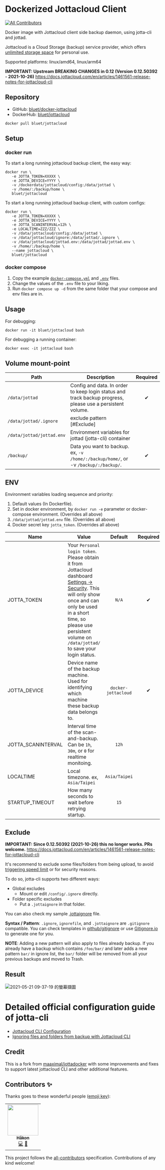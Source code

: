 # Dockerized Jottacloud Client
<!-- ALL-CONTRIBUTORS-BADGE:START - Do not remove or modify this section -->
[![All Contributors](https://img.shields.io/badge/all_contributors-1-orange.svg?style=flat-square)](#contributors-)
<!-- ALL-CONTRIBUTORS-BADGE:END -->
Docker image with Jottacloud client side backup daemon, using jotta-cli and jottad.

Jottacloud is a Cloud Storage (backup) service provider, which offers [unlimited storage space](https://www.jottacloud.com/en/pricing.html) for personal use.

Supported platforms: linux/amd64, linux/arm64

**IMPORTANT: Upstream BREAKING CHANGES in 0.12 (Version 0.12.50392 - 2021-10-26)**
https://docs.jottacloud.com/en/articles/1461561-release-notes-for-jottacloud-cli

## Repository
- GitHub: [bluet/docker-jottacloud](https://github.com/bluet/docker-jottacloud/)
- DockerHub: [bluet/jottacloud](https://hub.docker.com/r/bluet/jottacloud)

```
docker pull bluet/jottacloud
```

## Setup
### docker run
To start a long running jottacloud backup client, the easy way:
```
docker run \
   -e JOTTA_TOKEN=XXXXX \
   -e JOTTA_DEVICE=YYYY \
   -v /dockerdata/jottacloud/config:/data/jottad \
   -v /home/:/backup/home \
   bluet/jottacloud
```
To start a long running jottacloud backup client, with custom configs:
```
docker run \
   -e JOTTA_TOKEN=XXXXX \
   -e JOTTA_DEVICE=YYYY \
   -e JOTTA_SCANINTERVAL=12h \
   -e LOCALTIME=ZZZ/ZZZ \
   -v /data/jottacloud/config:/data/jottad \
   -v /data/jottacloud/ignore:/data/jottad/.ignore \
   -v /data/jottacloud/jottad.env:/data/jottad/jottad.env \
   -v /home/:/backup/home \
   --name jottacloud \
   bluet/jottacloud
```
### docker compose
1. Copy the example [`docker-compose.yml`](examples/docker-compose.yml) and [`.env`](examples/.env) files.
2. Change the values of the `.env` file to your liking.
3. Run `docker compose up -d` from the same folder that your compose and env files are in.

## Usage
For debugging:
```
docker run -it bluet/jottacloud bash
```
For debugging a running container:
```
docker exec -it jottacloud bash
```

## Volume mount-point
Path | Description | Required |
------------ | ------------ | :------------: |
`/data/jottad` | Config and data. In order to keep login status and track backup progress, please use a persistent volume. | ✔ |
`/data/jottad/.ignore` | exclude pattern [#Exclude]
`/data/jottad/jottad.env` | Environment variables for jottad (jotta-cli) container
`/backup/` | Data you want to backup. ex, `-v /home/:/backup/home/`, or -v `/backup/:/backup/`. | ✔ |

## ENV
Environment variables loading sequence and priority:
1. Default values (In Dockerfile).
2. Set in docker environment, by `docker run -e` parameter or docker-compose environment. (Overrides all above)
3. `/data/jottad/jottad.env` file. (Overrides all above)
4. Docker secret key `jotta_token`. (Overrides all above)

Name | Value | Default | Required |
------------ | ------------ | :------------: | :------------: |
JOTTA_TOKEN | Your `Personal login token`. Please obtain it from Jottacloud dashboard [Settings -> Security](https://www.jottacloud.com/web/secure). This will only show once and can only be used in a short time, so please use persistent volume on `/data/jottad/` to save your login status. | `N/A` | ✔ |
JOTTA_DEVICE | Device name of the backup machine.  Used for identifying which machine these backup data belongs to. | `docker-jottacloud` | ✔ |
JOTTA_SCANINTERVAL | Interval time of the scan-and-backup. Can be `1h`, `30m`, or `0` for realtime monitoing. | `12h`
LOCALTIME | Local timezone. ex, `Asia/Taipei` | `Asia/Taipei`
STARTUP_TIMEOUT | How many seconds to wait before retrying startup. | `15`


## Exclude
**IMPORTANT: Since 0.12.50392 (2021-10-26) this no longer works. PRs welcome.**
https://docs.jottacloud.com/en/articles/1461561-release-notes-for-jottacloud-cli

It's recommend to exclude some files/folders from being upload, to avoid [triggering speed limit](https://docs.jottacloud.com/en/articles/3271114-reduced-upload-speed) or for security reasons.

To do so, jotta-cli supports two different ways:
- Global excludes
   - Mount or edit `/config/.ignore` directly.
- Folder specific excludes
  - Put a `.jottaignore` in that folder.

You can also check my sample [.jottaignore](https://github.com/bluet/docker-jottacloud/blob/main/.jottaignore) file.

**Syntax / Pattern**: `.ignore`, `ignorefile`, and `.jottaignore` are `.gitignore` compatible.  You can check templates in [github/gitignore](https://github.com/github/gitignore) or use [Gitignore.io](https://gitignore.io) to generate one for you.

**NOTE**: Adding a new pattern will also apply to files already backup. If you already have a backup which contains `/foo/bar/` and later adds a new pattern `bar/` in ignore list, the `bar/` folder will be removed from all your previous backups and moved to Trash.

## Result
![2021-05-21 09-37-19 的螢幕擷圖](https://user-images.githubusercontent.com/51141/119069168-32407a80-ba18-11eb-824d-82a60d13437a.png)

# Detailed official configuration guide of jotta-cli
- [Jottacloud CLI Configuration
](https://docs.jottacloud.com/en/articles/2750154-jottacloud-cli-configuration)
- [Ignoring files and folders from backup with Jottacloud CLI](https://docs.jottacloud.com/en/articles/1437235-ignoring-files-and-folders-from-backup-with-jottacloud-cli)

## Credit
This is a fork from [maaximal/jottadocker](https://github.com/maaximal/jottadocker) with some improvements and fixes to support latest jottacloud CLI and other additional features.

## Contributors ✨

Thanks goes to these wonderful people ([emoji key](https://allcontributors.org/docs/en/emoji-key)):

<!-- ALL-CONTRIBUTORS-LIST:START - Do not remove or modify this section -->
<!-- prettier-ignore-start -->
<!-- markdownlint-disable -->
<table>
  <tr>
    <td align="center"><a href="https://github.com/haakemon"><img src="https://avatars.githubusercontent.com/u/2082481?v=4?s=100" width="100px;" alt=""/><br /><sub><b>Håkon</b></sub></a><br /><a href="https://github.com/bluet/docker-jottacloud/commits?author=haakemon" title="Code">💻</a> <a href="#ideas-haakemon" title="Ideas, Planning, & Feedback">🤔</a></td>
  </tr>
</table>

<!-- markdownlint-restore -->
<!-- prettier-ignore-end -->

<!-- ALL-CONTRIBUTORS-LIST:END -->

This project follows the [all-contributors](https://github.com/all-contributors/all-contributors) specification. Contributions of any kind welcome!
